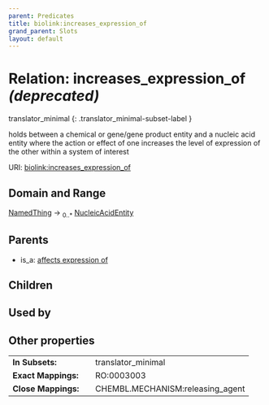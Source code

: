 ```yaml
---
parent: Predicates
title: biolink:increases_expression_of
grand_parent: Slots
layout: default
---
```


# Relation: increases_expression_of _(deprecated)_

translator_minimal
{: .translator_minimal-subset-label }


holds between a chemical or gene/gene product entity and a nucleic acid entity where the action or effect of one increases the level of expression of the other within a system of interest

URI: [biolink:increases_expression_of](https://w3id.org/biolink/vocab/increases_expression_of)

## Domain and Range

[NamedThing](NamedThing.md) ->  <sub>0..\*</sub> [NucleicAcidEntity](NucleicAcidEntity.md)

## Parents

 *  is_a: [affects expression of](affects_expression_of.md)

## Children


## Used by


## Other properties

|  |  |  |
| --- | --- | --- |
| **In Subsets:** | | translator_minimal |
| **Exact Mappings:** | | RO:0003003 |
| **Close Mappings:** | | CHEMBL.MECHANISM:releasing_agent |


